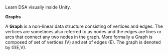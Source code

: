 Learn DSA visually inside Unity. 

**Graphs**

A **Graph** is a non-linear data structure consisting of vertices and edges. The vertices are sometimes also referred to as nodes and the edges are lines or arcs that connect any two nodes in the graph. More formally a Graph is composed of set of vertices (V) and set of edges (E). The graph is denoted by G(E,V).